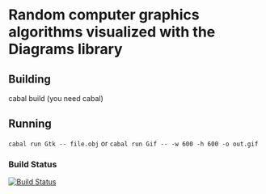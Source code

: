 # Random computer graphics algorithms visualized with the Diagrams library

## Building

cabal build (you need cabal)

## Running

```cabal run Gtk -- file.obj```
or
```cabal run Gif -- -w 600 -h 600 -o out.gif```

### Build Status
[![Build Status](https://travis-ci.org/hasufell/CG2.png)](https://travis-ci.org/hasufell/CG2)

